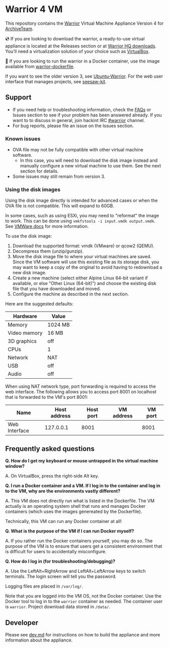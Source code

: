 # Warrior 4 VM

This repository contains the [Warrior](https://wiki.archiveteam.org/index.php/ArchiveTeam_Warrior) Virtual Machine Appliance Version 4 for [ArchiveTeam](https://archiveteam.org).

💿 If you are looking to download the warrior, a ready-to-use virtual appliance is located at the Releases section or at [Warrior HQ downloads](https://warriorhq.archiveteam.org/downloads/warrior4/). You'll need a virtualization solution of your choice such as [VirtualBox](https://www.virtualbox.org/).

🐋 If you are looking to run the warrior in a Docker container, use the image available from [warrior-dockerfile](https://github.com/ArchiveTeam/warrior-dockerfile).

If you want to see the older version 3, see [Ubuntu-Warrior](https://github.com/ArchiveTeam/Ubuntu-Warrior). For the web user interface that manages projects, see [seesaw-kit](https://github.com/ArchiveTeam/seesaw-kit/).

## Support

* If you need help or troubleshooting information, check the [FAQs](https://wiki.archiveteam.org/index.php/ArchiveTeam_Warrior) or Issues section to see if your problem has been answered already. If you want to to discuss in general, join hackint IRC [#warrior](https://webirc.hackint.org/#irc://irc.hackint.org/#warrior) channel.
* For bug reports, please file an issue on the Issues section.

### Known issues

* OVA file may not be fully compatible with other virtual machine software.
  * In this case, you will need to download the disk image instead and manually configure a new virtual machine to use them. See the next section for details.
* Some issues may still remain from version 3.

### Using the disk images

Using the disk image directly is intended for advanced cases or when the OVA file is not compatible. This will expand to 60GB.

In some cases, such as using ESXi, you may need to "reformat" the image to work. This can be done using `vmkfstools -i input.vmdk output.vmdk`. See [VMWare docs](https://kb.vmware.com/s/article/1028943) for more information.

To use the disk image:

1. Download the supported format: vmdk (VMware) or qcow2 (QEMU).
2. Decompress them (unzip/gunzip).
3. Move the disk image file to where your virtual machines are saved. Since the VM software will use this existing file as its storage disk, you may want to keep a copy of the original to avoid having to redownload a new disk image.
4. Create a new machine (select either Alpine Linux 64-bit variant if available, or else "Other Linux (64-bit)") and choose the existing disk file that you have downloaded and moved.
5. Configure the machine as described in the next section.

Here are the suggested defaults:

| Hardware | Value |
| -------- | ----- |
| Memory | 1024 MB |
| Video memory | 16 MB |
| 3D graphics | off |
| CPUs | 1 |
| Network | NAT |
| USB | off |
| Audio | off |

When using NAT network type, port forwarding is required to access the web interface. The following allows you to access port 8001 on localhost that is forwarded to the VM's port 8001:

| Name | Host address | Host port | VM address | VM port |
| ---- | ------------ | --------- | ------------- | ---------- |
| Web Interface | 127.0.0.1 | 8001 | | 8001 |

## Frequently asked questions

**Q. How do I get my keyboard or mouse untrapped in the virtual machine window?**

A. On VirtualBox, press the right-side Alt key.

**Q. I run a Docker container and a VM. If I log in to the container and log in to the VM, why are the environments vastly different?**

A. This VM does not directly run what is listed in the Dockerfile. The VM actually is an operating system shell that runs and manages Docker containers (which uses the images genereated by the Dockerfile).

Technically, this VM can run any Docker container at all!

**Q. What is the purpose of the VM if I can run Docker myself?**

A. If you rather run the Docker containers yourself, you may do so. The purpose of the VM is to ensure that users get a consistent environment that is difficult for users to accidentally misconfigure.

**Q. How do I log in (for troubleshooting/debugging)?**

A. Use the LeftAlt+RightArrow and LeftAlt+LeftArrow keys to switch terminals. The login screen will tell you the password.

Logging files are placed in `/var/log/`.

Note that you are logged into the VM OS, not the Docker container. Use the Docker tool to log in to the `warrior` container as needed. The container user is `warrior`. Project download data stored in `/data/`.

## Developer

Please see [dev.md](dev.md) for instructions on how to build the appliance and more information about the appliance.
